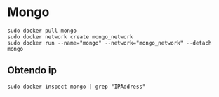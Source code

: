# Mongo
`sudo docker pull mongo`  
`sudo docker network create mongo_network`  
`sudo docker run --name="mongo" --network="mongo_network" --detach mongo`  

## Obtendo ip
`sudo docker inspect mongo | grep "IPAddress"`  